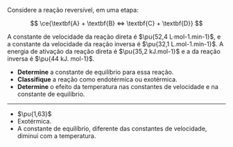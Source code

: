 Considere a reação reversível, em uma etapa:

$$
\ce{\textbf{A} + \textbf{B} <=> \textbf{C} + \textbf{D}}
$$

A constante de velocidade da reação direta é $\pu{52,4 L·mol-1.min-1}$, e a constante da velocidade da reação inversa é $\pu{32,1 L.mol-1.min-1}$. A energia de ativação da reação direta é $\pu{35,2 kJ.mol-1}$ e a da reação inversa é $\pu{44 kJ. mol-1}$. 

- **Determine** a constante de equilíbrio para essa reação.
- **Classifique** a reação como endotérmica ou exotérmica.
- **Determine** o efeito da temperatura nas constantes de velocidade e na constante de equilíbrio.

---

- $\pu{1,63}$
- Exotérmica.
- A constante de equilíbrio, diferente das constantes de velocidade, diminui com a temperatura.
